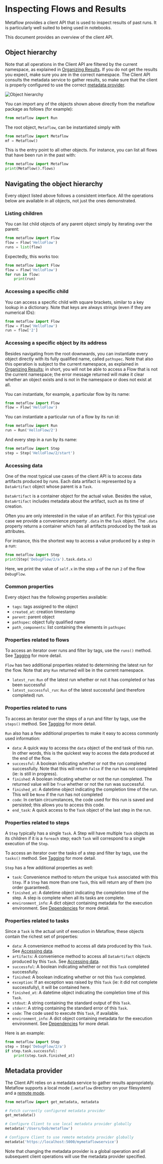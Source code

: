# Inspecting Flows and Results

Metaflow provides a client API that is used to inspect results of past runs. It is particularly well suited to being used in notebooks.

This document provides an overview of the client API.

## Object hierarchy

Note that all operations in the Client API are filtered by the current namespace, as explained in [Organizing Results](tagging.md). If you do not get the results you expect, make sure you are in the correct namespace. The Client API consults the metadata service to gather results, so make sure that the client is properly configured to use the correct [metadata provider](client.md#metadata-provider).

![Object hierarchy](../.gitbook/assets/hierarchy.png)

You can import any of the objects shown above directly from the metaflow package as follows \(for example\):

```python
from metaflow import Run
```

The root object, `Metaflow`, can be instantiated simply with

```python
from metaflow import Metaflow
mf = Metaflow()
```

This is the entry point to all other objects. For instance, you can list all flows that have been run in the past with:

```python
from metaflow import Metaflow
print(Metaflow().flows)
```

## Navigating the object hierarchy

Every object listed above follows a consistent interface. All the operations below are available in all objects, not just the ones demonstrated.

### Listing children

You can list child objects of any parent object simply by iterating over the parent:

```python
from metaflow import Flow
flow = Flow('HelloFlow')
runs = list(flow)
```

Expectedly, this works too:

```python
from metaflow import Flow
flow = Flow('HelloFlow')
for run in flow:
    print(run)
```

### Accessing a specific child

You can access a specific child with square brackets, similar to a key lookup in a dictionary. Note that keys are always strings \(even if they are numerical IDs\):

```python
from metaflow import Flow
flow = Flow('HelloFlow')
run = flow['2']
```

### Accessing a specific object by its address

Besides navigating from the root downwards, you can instantiate every object directly with its fully qualified name, called `pathspec`. Note that also this operation is subject to the current namespace, as explained in [Organizing Results](tagging.md); in short, you will not be able to access a Flow that is not the current namespace; the error message returned will make it clear whether an object exists and is not in the namespace or does not exist at all.

You can instantiate, for example, a particular flow by its name:

```python
from metaflow import Flow
flow = Flow('HelloFlow')
```

You can instantiate a particular run of a flow by its run id:

```python
from metaflow import Run
run = Run('HelloFlow/2')
```

And every step in a run by its name:

```python
from metaflow import Step
step = Step('HelloFlow/2/start')
```

### Accessing data

One of the most typical use cases of the client API is to access data artifacts produced by runs. Each data artifact is represented by a `DataArtifact` object whose parent is a `Task`.

`DataArtifact` is a container object for the actual value. Besides the value, `DataArtifact` includes metadata about the artifact, such as its time of creation.

Often you are only interested in the value of an artifact. For this typical use case we provide a convenience property `.data` in the `Task` object. The `.data` property returns a container which has all artifacts produced by the task as attributes.

For instance, this the shortest way to access a value produced by a step in a run:

```python
from metaflow import Step
print(Step('DebugFlow/2/a').task.data.x)
```

Here, we print the value of `self.x` in the step `a` of the run `2` of the flow `DebugFlow`.

### Common properties

Every object has the following properties available:

* `tags`: tags assigned to the object
* `created_at`: creation timestamp
* `parent`: parent object
* `pathspec`: object fully qualified name
* `path_components`: list containing the elements in `pathspec`

### Properties related to flows

To access an iterator over runs and filter by tags, use the `runs()` method. See [Tagging](tagging.md#tagging) for more detail.

`Flow` has two additional properties related to determining the latest run for the flow. Note that any `Run` returned will be in the current namespace.

* `latest_run`: `Run` of the latest run whether or not it has completed or has been successful
* `latest_successful_run`: `Run` of the latest successful \(and therefore completed\) run.

### Properties related to runs

To access an iterator over the steps of a run and filter by tags, use the `steps()` method. See [Tagging](tagging.md#tagging) for more detail.

`Run` also has a few additional properties to make it easy to access commonly used information:

* `data`: A quick way to access the `data` object of the end task of this run. In other words, this is the quickest way to access the data produced at the end of the flow.
* `successful`: A boolean indicating whether or not the run completed successfully. Note that this will return `False` if the run has not completed \(ie: is still in progress\).
* `finished`: A boolean indicating whether or not the run completed. The returned value will be `True` whether or not the run was successful.
* `finished_at`: A datetime object indicating the completion time of the run. This will be `None` if the run has not completed
* `code`: In certain circumstances, the code used for this run is saved and persisted; this allows you to access this code.
* `end_task`: A quick access to the `Task` object of the last step in the run.

### Properties related to steps

A `Step` typically has a single `Task`. A Step will have multiple `Task` objects as its children if it is a `foreach` step; each `Task` will correspond to a single execution of the `Step`.

To access an iterator over the tasks of a step and filter by tags, use the `tasks()` method. See [Tagging](tagging.md#tagging) for more detail.

`Step` has a few additional properties as well:

* `task`: Convenience method to return the unique `Task` associated with this `Step`. If a `Step` has more than one `Task`, this will return any of them \(no order guaranteed\).
* `finished_at`: A datetime object indicating the completion time of the step. A step is complete when all its tasks are complete.
* `environment_info`: A dict object containing metadata for the execution environment. See [Dependencies]() for more detail.

### Properties related to tasks

Since a `Task` is the actual unit of execution in Metaflow, these objects contain the richest set of properties:

* `data`: A convenience method to access all data produced by this `Task`. See [Accessing data](client.md#accessing-data).
* `artifacts`: A convenience method to access all `DataArtifact` objects produced by this `Task`. See [Accessing data](client.md#accessing-data).
* `successful`: A boolean indicating whether or not this `Task` completed successfully.
* `finished`: A boolean indicating whether or not this `Task` completed.
* `exception`: If an exception was raised by this `Task` \(ie: it did not complete successfully\), it will be contained here.
* `finished_at`: A datetime object indicating the completion time of this `Task`.
* `stdout`: A string containing the standard output of this `Task`.
* `stderr`: A string containing the standard error of this `Task`.
* `code`: The code used to execute this `Task`, if available.
* `environment_info`: A dict object containing metadata for the execution environment. See [Dependencies]() for more detail.

Here is an example:

```python
from metaflow import Step
step = Step('DebugFlow/2/a')
if step.task.successful:
    print(step.task.finished_at)
```

## Metadata provider

The Client API relies on a metadata service to gather results appropriately. Metaflow supports a local mode \(`.metaflow` directory on your filesystem\) and a [remote mode](https://github.com/Netflix/metaflow-service).

```python
from metaflow import get_metadata, metadata

# Fetch currently configured metadata provider
get_metadata()

# Configure Client to use local metadata provider globally
metadata('/Users/bob/metaflow')

# Configure Client to use remote metadata provider globally
metadata('https://localhost:5000/mymetaflowservice')
```

Note that changing the metadata provider is a global operation and all subsequent client operations will use the metadata provider specified.

